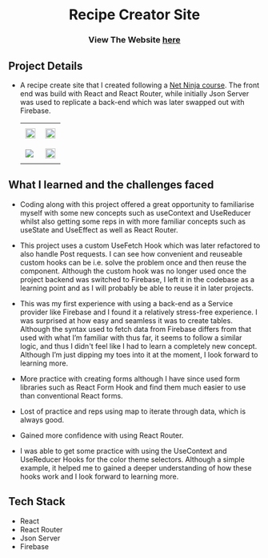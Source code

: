 
 <h1 align="center">Recipe Creator Site</h1>

<h3 align="center">
	View The Website <a href='https://kieran-gill-recipe-site.vercel.app/'>here</a>
</h3>

## Project Details

- A recipe create site that I created following a <a href="https://www.udemy.com/course/build-web-apps-with-react-firebase/">Net Ninja course</a>.  The front end was build with React and React Router, while initially Json Server was used to replicate a back-end which was later swapped out with Firebase. 

    <table>
	    <tr>
    	    <td style="padding:10px">
        	    <img src="https://user-images.githubusercontent.com/82081817/185654238-9ee31b29-6482-4896-93f7-a1d5e26326f8.PNG" width="100%"/>
      	    </td>
		      </td>
		   <td style="padding:10px">
        	    <img src="https://user-images.githubusercontent.com/82081817/185654157-baa3aab3-4f05-486d-bdbc-55d04e958c07.PNG" width="100%"/>
      	    </td>
		     </tr>
         <tr>
		   <td style="padding:10px">
            	<img src="https://user-images.githubusercontent.com/82081817/185654170-0ca96ced-5c27-40e8-8cd0-62a8178c466a.PNG"/>
            </td>
    	    <td style="padding:10px">
        	    <img src="https://user-images.githubusercontent.com/82081817/185654238-9ee31b29-6482-4896-93f7-a1d5e26326f8.PNG" width="100%"/>
      	  
	</tr>
         
    </table>

## What I learned and the challenges faced 

- Coding along with this project offered a great opportunity to familiarise myself with some new concepts such as useContext and UseReducer whilst also getting some reps in with more familiar concepts such as useState and UseEffect as well as React Router. 

- This project uses a custom UseFetch Hook which was later refactored to also handle Post requests. I can see how convenient and reuseable custom hooks can be i.e. solve the problem once and then reuse the component. Although the custom hook was no longer used once the project backend was switched to Firebase, I left it in the codebase as a learning point and as I will probably be able to reuse it in later projects.

- This was my first experience with using a back-end as a Service provider like Firebase and I found it a relatively stress-free experience. I was surprised at how easy and seamless it was to create tables. Although the syntax used to fetch data from Firebase differs from that used with what I’m familiar with thus far, it seems to follow a similar logic, and thus I didn't feel like I had to learn a completely new concept. Although I’m just dipping my toes into it at the moment, I look forward to learning more. 

- More practice with creating forms although I have since used form libraries such as React Form Hook and find them much easier to use than conventional React forms.

- Lost of practice and reps using map to iterate through data,  which is always good. 

- Gained more confidence with using React Router.

- I was able to get some practice with using the UseContext and UseReducer Hooks for the color theme selectors. Although a simple example, it helped me to gained a deeper understanding of how these hooks work and I look forward to learning more.

## Tech Stack

- React
- React Router
- Json Server
- Firebase








